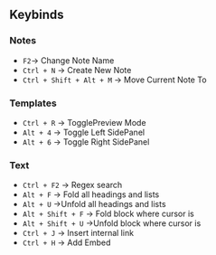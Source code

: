 ##  Keybinds
### Notes
- `F2`-> Change Note Name
- `Ctrl + N` -> Create New Note
- `Ctrl + Shift + Alt + M` -> Move Current Note To
### Templates
- `Ctrl + R` -> TogglePreview Mode
- `Alt + 4` -> Toggle Left SidePanel
- `Alt + 6` -> Toggle Right SidePanel

### Text
- `Ctrl + F2` -> Regex search 
- `Alt + F` -> Fold all headings and lists 
- `Alt + U` ->Unfold all headings and lists 
- `Alt + Shift + F` -> Fold block where cursor is
- `Alt + Shift + U` ->Unfold block where cursor is
- `Ctrl + J` -> Insert internal link
- `Ctrl + H` -> Add Embed